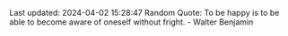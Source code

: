 Last updated: 2024-04-02 15:28:47
Random Quote: To be happy is to be able to become aware of oneself without fright. - Walter Benjamin